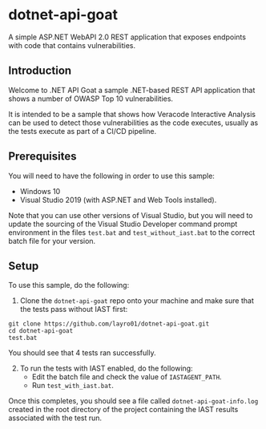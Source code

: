 # dotnet-api-goat
A simple ASP.NET WebAPI 2.0 REST application that exposes endpoints with code that contains vulnerabilities.

## Introduction
Welcome to .NET API Goat a sample .NET-based REST API application that shows a number of OWASP Top 10 vulnerabilities. 

It is intended to be a sample that shows how Veracode Interactive Analysis can be used to detect those vulnerabilities as the code executes, usually as the tests execute as part of a CI/CD pipeline.

## Prerequisites
You will need to have the following in order to use this sample:

- Windows 10
- Visual Studio 2019 (with ASP.NET and Web Tools installed). 

Note that you can use other versions of Visual Studio, but you will need to update the sourcing of the Visual Studio Developer command prompt environment in the files `test.bat` and `test_without_iast.bat` to the correct batch file for your version.

## Setup
To use this sample, do the following:

1. Clone the `dotnet-api-goat` repo onto your machine and make sure that the tests pass without IAST first:

```dos
git clone https://github.com/layro01/dotnet-api-goat.git
cd dotnet-api-goat
test.bat
```
You should see that 4 tests ran successfully.

2. To run the tests with IAST enabled, do the following:
   * Edit the batch file and check the value of `IASTAGENT_PATH`.
   * Run `test_with_iast.bat`.
   
Once this completes, you should see a file called `dotnet-api-goat-info.log` created in the root directory of the project containing the IAST results associated with the test run.

